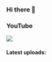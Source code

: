 ### Hi there 👋
### YouTube

[![](https://img.shields.io/badge/youtube-Seems%20Nerdy%20-%20%D0%9F%D1%80%D0%BE%20%D0%90%D0%B9%D1%82%D0%B8-red?style=plastic&logo=youtube)](https://www.youtube.com/channel/UCA7ymlAF32Up8VKeDVv9uQw)


#### Latest uploads: